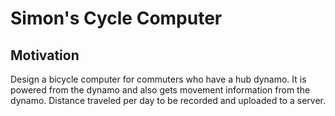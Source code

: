 # Simon's Cycle Computer

## Motivation

Design a bicycle computer for commuters who have a hub dynamo.  It is
powered from the dynamo and also gets movement information from the
dynamo.  Distance traveled per day to be recorded and uploaded to a
server.

